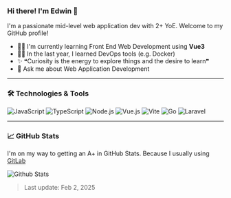 ### Hi there! I'm Edwin 👋

I'm a passionate mid-level web application dev with 2+ YoE. Welcome to my GitHub profile!
- 🏄‍♂️ I'm currently learning Front End Web Development using **Vue3**
- 💪🏽 In the last year, I learned DevOps tools (e.g. Docker)
- ✨ ❝Curiosity is the energy to explore things and the desire to learn❞
- 💬 Ask me about Web Application Development

---

### 🛠️ Technologies & Tools

![JavaScript](https://img.shields.io/badge/-JavaScript-333333?style=flat&logo=javascript)
![TypeScript](https://img.shields.io/badge/-TypeScript-333333?style=flat&logo=typescript)
![Node.js](https://img.shields.io/badge/-Node.js-333333?style=flat&logo=node.js)
![Vue.js](https://img.shields.io/badge/-Vue.js-333333?style=flat&logo=vue.js)
![Vite](https://img.shields.io/badge/-Vite-333333?style=flat&logo=vite)
![Go](https://img.shields.io/badge/-Go-333333?style=flat&logo=go)
![Laravel](https://img.shields.io/badge/-Laravel-333333?style=flat&logo=laravel)

---

### 📈 GitHub Stats
I'm on my way to getting an A+ in GitHub Stats. Because I usually using [GitLab](https://repo.indobsd.id/edwinsamodra)

![Github Stats](https://github-readme-stats.vercel.app/api?username=edsamodra&show_icons=true&theme=radical)

> Last update: Feb 2, 2025

